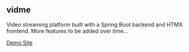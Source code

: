 ## vidme

Video streaming platform built with a Spring Boot backend and HTMX frontend.  More features to be added over time...

[Demo Site](https://dkaz.dev/vidme)
